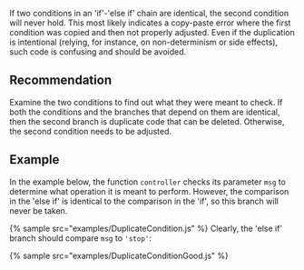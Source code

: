 If two conditions in an 'if'-'else if' chain are identical, the second condition will never hold. This most likely indicates a copy-paste error where the first condition was copied and then not properly adjusted. Even if the duplication is intentional (relying, for instance, on non-determinism or side effects), such code is confusing and should be avoided.


## Recommendation
Examine the two conditions to find out what they were meant to check. If both the conditions and the branches that depend on them are identical, then the second branch is duplicate code that can be deleted. Otherwise, the second condition needs to be adjusted.


## Example
In the example below, the function `controller` checks its parameter `msg` to determine what operation it is meant to perform. However, the comparison in the 'else if' is identical to the comparison in the 'if', so this branch will never be taken.

{% sample src="examples/DuplicateCondition.js" %}
Clearly, the 'else if' branch should compare `msg` to `'stop'`:

{% sample src="examples/DuplicateConditionGood.js" %}
